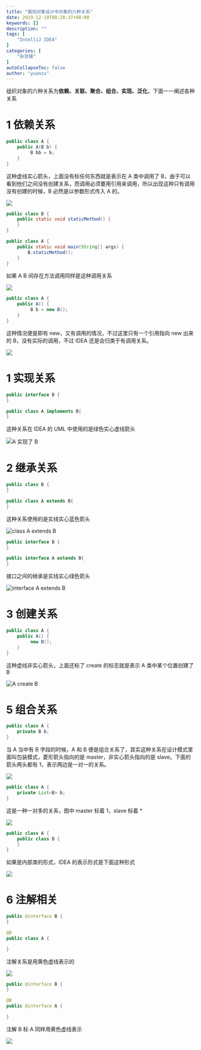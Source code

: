 ```yaml
---
title: "面向对象设计中对象的六种关系"
date: 2019-12-10T08:28:37+08:00
keywords: []
description: ""
tags: [
    "IntelliJ IDEA"
]
categories: [
    "杂货铺"
]
autoCollapseToc: false
author: "yuanzx"
---
```


组织对象的六种关系为**依赖、关联、聚合、组合、实现、泛化**，下面一一阐述各种关系

# 1 依赖关系

```java
public class A {
    public A(B b) {
         B bb = b;
    }
}
```

这种虚线实心箭头，上面没有标任何东西就是表示在 A 类中调用了 B，由于可以看到他们之间没有创建关系，而调用必须要用引用来调用，所以出现这种只有调用没有创建的时候，B 必然是以参数形式传入 A 的。

![](/hub/2019/December/13.png)

```java
public class B {
    public static void staticMethod() {
    }
}

public class A {
    public static void main(String[] args) {
        B.staticMethod();
    }
}
```

如果 A B 间存在方法调用同样是这种调用关系

![](/hub/2019/December/18.png)

```java
public class A {
    public A() {
         B b = new B();
    }
}
```

这种情况便是即有 new，又有调用的情况，不过这里只有一个引用指向 new 出来的 B，没有实际的调用，不过 IDEA 还是会归类于有调用关系。

![](/hub/2019/December/14.png)

# 1 实现关系

```java
public interface B {
}

public class A implements B{
}
```

这种关系在 IDEA 的 UML 中使用的是绿色实心虚线箭头

![A 实现了 B](/hub/2019/December/9.png)

# 2 继承关系

```java
public class B {
}

public class A extends B{
}
```

这种关系使用的是实线实心蓝色箭头

![class A extends B](/hub/2019/December/10.png)

```java
public interface B {
}

public interface A extends B{
}
```

接口之间的继承是实线实心绿色箭头

![interface A extends B](/hub/2019/December/11.png)

# 3 创建关系

```java
public class A {
    public A() {
         new B();
    }
}
```

这种虚线非实心箭头，上面还标了 create 的标志就是表示 A 类中某个位置创建了 B

![A create B](/hub/2019/December/12.png)


# 5 组合关系

```java
public class A {
    private B b;
}
```

当 A 当中有 B 字段的时候，A 和 B 便是组合关系了，其实这种关系在设计模式里面叫包装模式，菱形箭头指向的是 master，非实心箭头指向的是 slave。下面的箭头两头都有 1，表示两边是一对一的关系。

![](/hub/2019/December/15.png)

```java
public class A {
    private List<B> b;
}
```

这是一种一对多的关系，图中 master 标着 1，slave 标着 *

![](/hub/2019/December/16.png)

```java
public class A {
    public class B {
    }
}
```

如果是内部类的形式，IDEA 的表示形式是下面这种形式

![](/hub/2019/December/17.png)

# 6 注解相关

```java
public @interface B {
}

@B
public class A {

}
```

注解关系是用黄色虚线表示的

![](/hub/2019/December/19.png)

```java
public @interface B {
}

@B
public @interface A {

}
```

注解 B 标 A 同样用黄色虚线表示

![](/hub/2019/December/20.png)